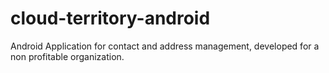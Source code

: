 # cloud-territory-android
Android Application for contact and address management, developed for a non profitable organization.
